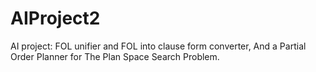 AIProject2
==========

AI project: FOL unifier and FOL into clause form converter, And a Partial Order Planner for The Plan Space Search Problem.
